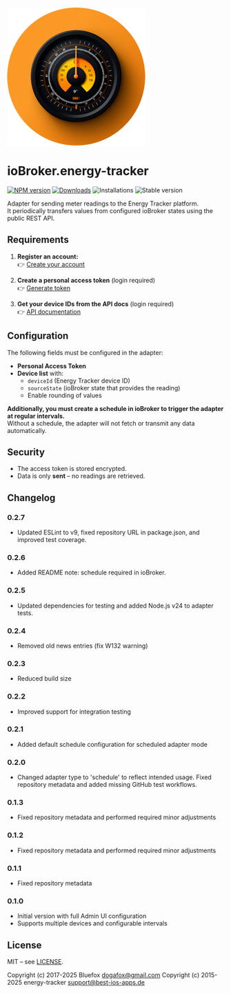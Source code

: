 ![Logo](admin/energy-tracker.png)

# ioBroker.energy-tracker

[![NPM version](https://img.shields.io/npm/v/iobroker.energy-tracker.svg)](https://www.npmjs.com/package/iobroker.energy-tracker)
[![Downloads](https://img.shields.io/npm/dm/iobroker.energy-tracker.svg)](https://www.npmjs.com/package/iobroker.energy-tracker)
![Installations](https://iobroker.live/badges/energy-tracker-installed.svg)
![Stable version](https://iobroker.live/badges/energy-tracker-stable.svg)

Adapter for sending meter readings to the Energy Tracker platform.  
It periodically transfers values from configured ioBroker states using the public REST API.

## Requirements

1. **Register an account:**  
   👉 [Create your account](https://www.energy-tracker.best-ios-apps.de/en-US/register)

2. **Create a personal access token** (login required)  
   👉 [Generate token](https://www.energy-tracker.best-ios-apps.de/de/login?next=%2Faccount%2Faccess-token)

3. **Get your device IDs from the API docs** (login required)  
   👉 [API documentation](https://www.energy-tracker.best-ios-apps.de/de/login?next=%2Faccount%2Frest-api)

## Configuration

The following fields must be configured in the adapter:

- **Personal Access Token**
- **Device list** with:
    - `deviceId` (Energy Tracker device ID)
    - `sourceState` (ioBroker state that provides the reading)
    - Enable rounding of values

**Additionally, you must create a schedule in ioBroker to trigger the adapter at regular intervals.**  
Without a schedule, the adapter will not fetch or transmit any data automatically.

## Security

- The access token is stored encrypted.
- Data is only **sent** – no readings are retrieved.

## Changelog

### 0.2.7

- Updated ESLint to v9, fixed repository URL in package.json, and improved test coverage.

### 0.2.6

- Added README note: schedule required in ioBroker.

### 0.2.5

- Updated dependencies for testing and added Node.js v24 to adapter tests.

### 0.2.4

- Removed old news entries (fix W132 warning)

### 0.2.3

- Reduced build size

### 0.2.2

- Improved support for integration testing

### 0.2.1

- Added default schedule configuration for scheduled adapter mode

### 0.2.0

- Changed adapter type to 'schedule' to reflect intended usage. Fixed repository metadata and added missing GitHub test workflows.

### 0.1.3

- Fixed repository metadata and performed required minor adjustments

### 0.1.2

- Fixed repository metadata and performed required minor adjustments

### 0.1.1

- Fixed repository metadata

### 0.1.0

- Initial version with full Admin UI configuration
- Supports multiple devices and configurable intervals

## License

MIT – see [LICENSE](LICENSE).

Copyright (c) 2017-2025 Bluefox <dogafox@gmail.com>
Copyright (c) 2015-2025 energy-tracker support@best-ios-apps.de
